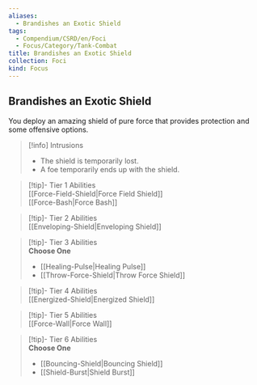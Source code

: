 ```yaml
---
aliases:
  - Brandishes an Exotic Shield
tags:
  - Compendium/CSRD/en/Foci
  - Focus/Category/Tank-Combat
title: Brandishes an Exotic Shield
collection: Foci
kind: Focus
---
```

## Brandishes an Exotic Shield  
You deploy an amazing shield of pure force that provides protection and some offensive options.  

>[!info] Intrusions  
>- The shield is temporarily lost.  
>- A foe temporarily ends up with the shield.  


>[!tip]- Tier 1 Abilities  
> [[Force-Field-Shield|Force Field Shield]]  
> [[Force-Bash|Force Bash]]  


>[!tip]- Tier 2 Abilities  
> [[Enveloping-Shield|Enveloping Shield]]  


>[!tip]- Tier 3 Abilities  
> **Choose One**  
>- [[Healing-Pulse|Healing Pulse]]  
>- [[Throw-Force-Shield|Throw Force Shield]]  


>[!tip]- Tier 4 Abilities  
> [[Energized-Shield|Energized Shield]]  


>[!tip]- Tier 5 Abilities  
> [[Force-Wall|Force Wall]]  


>[!tip]- Tier 6 Abilities  
> **Choose One**  
>- [[Bouncing-Shield|Bouncing Shield]]  
>- [[Shield-Burst|Shield Burst]]
